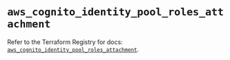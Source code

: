 # `aws_cognito_identity_pool_roles_attachment`

Refer to the Terraform Registry for docs: [`aws_cognito_identity_pool_roles_attachment`](https://registry.terraform.io/providers/hashicorp/aws/5.59.0/docs/resources/cognito_identity_pool_roles_attachment).
